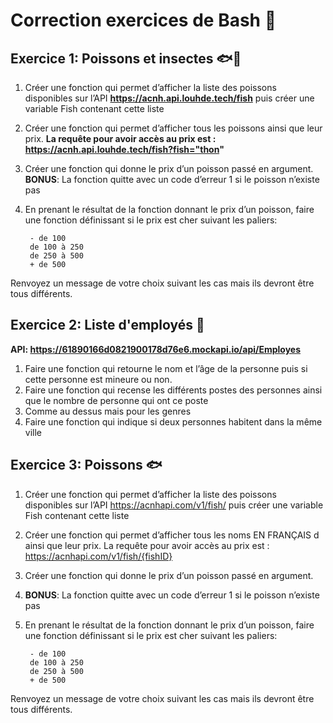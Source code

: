 # Correction exercices de Bash :penguin:

## Exercice 1: Poissons et insectes :fish::bug:

1. Créer une fonction qui permet d’afficher la liste des poissons disponibles sur l’API **https://acnh.api.louhde.tech/fish** puis créer une variable Fish contenant cette liste
2. Créer une fonction qui permet d’afficher tous les poissons ainsi que leur prix.
**La requête pour avoir accès au prix est : https://acnh.api.louhde.tech/fish?fish="thon"**
3. Créer une fonction qui donne le prix d’un poisson passé en argument.
**BONUS**: La fonction quitte avec un code d’erreur 1 si le poisson n’existe pas
4. En prenant le résultat de la fonction donnant le prix d’un poisson, faire une fonction définissant si le prix est cher suivant les paliers:

        - de 100
        de 100 à 250
        de 250 à 500
        + de 500

Renvoyez un message de votre choix suivant les cas mais ils devront être tous différents.

## Exercice 2: Liste d'employés :office:

**API: https://61890166d0821900178d76e6.mockapi.io/api/Employes**

1. Faire une fonction qui retourne le nom et l’âge de la personne puis si cette personne est mineure ou non.
2. Faire une fonction qui recense les différents postes des personnes ainsi que le nombre de personne qui ont ce poste
3. Comme au dessus mais pour les genres
4. Faire une fonction qui indique si deux personnes habitent dans la même ville

## Exercice 3: Poissons :fish:

1. Créer une fonction qui permet d’afficher la liste des poissons disponibles sur l’API https://acnhapi.com/v1/fish/ puis créer une variable Fish contenant cette liste
2. Créer une fonction qui permet d’afficher tous les noms EN FRANÇAIS d ainsi que leur prix. La requête pour avoir accès au prix est : https://acnhapi.com/v1/fish/{fishID}
3. Créer une fonction qui donne le prix d’un poisson passé en argument. 
4. **BONUS**: La fonction quitte avec un code d’erreur 1 si le poisson n’existe pas
5. En prenant le résultat de la fonction donnant le prix d’un poisson, faire une fonction définissant si le prix est cher suivant les paliers:

        - de 100
        de 100 à 250
        de 250 à 500
        + de 500

Renvoyez un message de votre choix suivant les cas mais ils devront être tous différents.
